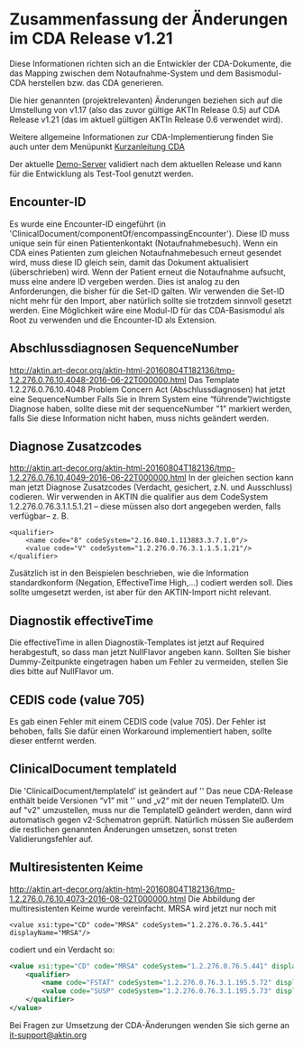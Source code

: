 ﻿Zusammenfassung der Änderungen im CDA Release v1.21
===================================================

Diese Informationen richten sich an die Entwickler der CDA-Dokumente, die das Mapping zwischen dem Notaufnahme-System und dem Basismodul-CDA herstellen bzw. das CDA generieren.

Die hier genannten (projektrelevanten) Änderungen beziehen sich auf die Umstellung von v1.17 (also das zuvor gültige AKTIn Release 0.5) auf CDA Release v1.21 (das im aktuell gültigen AKTIn Release 0.6 verwendet wird).

Weitere allgemeine Informationen zur CDA-Implementierung finden Sie auch unter dem Menüpunkt [Kurzanleitung CDA](cda-quickstart.html)

Der aktuelle [Demo-Server](demo-server.html) validiert nach dem aktuellen Release und kann für die Entwicklung als Test-Tool genutzt werden.

Encounter-ID
------------
Es wurde eine Encounter-ID eingeführt (in 'ClinicalDocument/componentOf/encompassingEncounter'). Diese ID muss unique sein für einen Patientenkontakt (Notaufnahmebesuch). Wenn ein CDA eines Patienten zum gleichen Notaufnahmebesuch erneut gesendet wird, muss diese ID gleich sein, damit das Dokument aktualisiert (überschrieben) wird. Wenn der Patient erneut die Notaufnahme aufsucht, muss eine andere ID vergeben werden. Dies ist analog zu den Anforderungen, die bisher für die Set-ID galten. Wir verwenden die Set-ID nicht mehr für den Import, aber natürlich sollte sie trotzdem sinnvoll gesetzt werden. Eine Möglichkeit wäre eine Modul-ID für das CDA-Basismodul als Root zu verwenden und die Encounter-ID als Extension.

Abschlussdiagnosen SequenceNumber
---------------------------------
http://aktin.art-decor.org/aktin-html-20160804T182136/tmp-1.2.276.0.76.10.4048-2016-06-22T000000.html
Das Template 1.2.276.0.76.10.4048 Problem Concern Act (Abschlussdiagnosen) hat jetzt eine SequenceNumber
Falls Sie in Ihrem System eine “führende”/wichtigste Diagnose haben, sollte diese mit der sequenceNumber "1" markiert werden, falls Sie diese Information nicht haben, muss nichts geändert werden.

Diagnose Zusatzcodes
--------------------
http://aktin.art-decor.org/aktin-html-20160804T182136/tmp-1.2.276.0.76.10.4049-2016-06-22T000000.html
In der gleichen section kann man jetzt Diagnose Zusatzcodes (Verdacht, gesichert, z.N. und Ausschluss) codieren. Wir verwenden in AKTIN die qualifier aus dem CodeSystem 1.2.276.0.76.3.1.1.5.1.21 – diese müssen also dort angegeben werden, falls verfügbar– z. B.

```
<qualifier>
    <name code="8" codeSystem="2.16.840.1.113883.3.7.1.0"/>
    <value code="V" codeSystem="1.2.276.0.76.3.1.1.5.1.21"/>
</qualifier>
```
Zusätzlich ist in den Beispielen beschrieben, wie die Information standardkonform (Negation, EffectiveTime High,...) codiert werden soll. Dies sollte umgesetzt werden, ist aber für den AKTIN-Import nicht relevant.

Diagnostik effectiveTime
------------------------
Die effectiveTime in allen Diagnostik-Templates ist jetzt auf Required herabgestuft, so dass man jetzt NullFlavor angeben kann. Sollten Sie bisher Dummy-Zeitpunkte eingetragen haben um Fehler zu vermeiden, stellen Sie dies bitte auf NullFlavor um.

CEDIS code (value 705)
----------------------
Es gab einen Fehler  mit einem CEDIS code (value 705). Der Fehler ist behoben, falls Sie dafür einen Workaround implementiert haben, sollte dieser entfernt werden.

ClinicalDocument templateId
---------------------------
Die 'ClinicalDocument/templateId' ist geändert auf '<templateId root="1.2.276.0.76.10.1019"/>' Das neue CDA-Release enthält beide Versionen “v1” mit '<templateId root="1.2.276.0.76.10.1015"/>' und „v2“ mit der neuen TemplateID. Um auf "v2" umzustellen, muss nur die TemplateID geändert werden, dann wird automatisch gegen v2-Schematron geprüft. Natürlich müssen Sie außerdem die restlichen genannten Änderungen umsetzen, sonst treten Validierungsfehler auf.

Multiresistenten Keime
----------------------
http://aktin.art-decor.org/aktin-html-20160804T182136/tmp-1.2.276.0.76.10.4073-2016-08-02T000000.html
Die Abbildung der multiresistenten Keime wurde vereinfacht. MRSA wird jetzt nur noch mit

```
<value xsi:type="CD" code="MRSA" codeSystem="1.2.276.0.76.5.441" displayName="MRSA"/>
```
codiert und ein Verdacht so:

```xml
<value xsi:type="CD" code="MRSA" codeSystem="1.2.276.0.76.5.441" displayName="MRSA">
    <qualifier>
        <name code="FSTAT" codeSystem="1.2.276.0.76.3.1.195.5.72" displayName="Befundstatus"/>
        <value code="SUSP" codeSystem="1.2.276.0.76.3.1.195.5.73" displayName="Verdacht"/>
    </qualifier>
</value>
```

Bei Fragen zur Umsetzung der CDA-Änderungen wenden Sie sich gerne an it-support@aktin.org